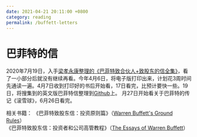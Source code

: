 ```yaml
---
date: 2021-04-21 20:11:00 +0800
category: reading
permalink: /buffett-letters
---
```


# 巴菲特的信

2020年7月19日，入手[梁孝永康整理的《巴菲特致合伙人+致股东的信全集》](https://mp.weixin.qq.com/s/vaViQc3Hcu8bW8_fALU4Ow)，看了一小部分后就没有继续再看。今年4月6日，将电子版打印出来，计划花3周时间先通读一遍。4月7日收到打印好的书后开始看，17日看完，比预计要快一些。19日，将搜集到的英文版巴菲特信整理到[Github](https://github.com/ezerzero/buffett-letters)上。
月27日开始看关于巴菲特的传记《滚雪球》，6月26日看完。

相关书籍：
《巴菲特致股东信：投资原则篇》（[Warren Buffett's Ground Rules](https://www.amazon.com/dp/1781255644)）  
《巴菲特致股东信：投资者和公司高管教程》（[The Essays of Warren Buffett](https://www.amazon.com/dp/1531017509)）
